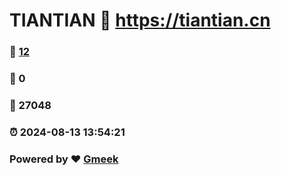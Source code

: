 # TIANTIAN :link: https://tiantian.cn 
### :page_facing_up: [12](https://tiantian.cn/tag.html) 
### :speech_balloon: 0 
### :hibiscus: 27048 
### :alarm_clock: 2024-08-13 13:54:21 
### Powered by :heart: [Gmeek](https://github.com/Meekdai/Gmeek)
